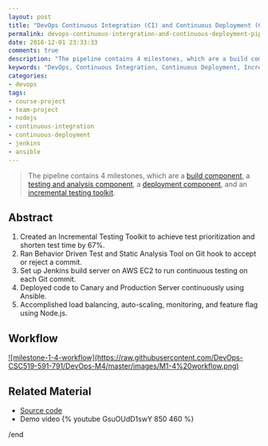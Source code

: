 ```yaml
---
layout: post
title: "DevOps Continuous Integration (CI) and Continuous Deployment (CD) Pipeline"
permalink: devops-continuous-intergration-and-continuous-deployment-pipeline
date: 2016-12-01 23:33:33
comments: true
description: "The pipeline contains 4 milestones, which are a build component, a testing and analysis component, a deployment component, and an incremental testing toolkit."
keywords: "DevOps, Continuous Integration, Continuous Deployment, Incremental Testing Toolkit, Node.js, AWS EC2, Jenkins, Ansible, mocha, ESlint, Redis, Monitoring, Auto-scaling, Load Balancing, Canary Release, Feature Flag"
categories:
- devops
tags:
- course-project
- team-project
- nodejs
- continuous-integration
- continuous-deployment
- jenkins
- ansible
---
```


> The pipeline contains 4 milestones, which are a [build component](https://github.com/DevOps-CSC519-591-791/DevOps-M1), a [testing and analysis component](https://github.com/DevOps-CSC519-591-791/DevOps-M2), a [deployment component](https://github.com/DevOps-CSC519-591-791/DevOps-M3), and an [incremental testing toolkit](https://github.com/DevOps-CSC519-591-791/DevOps-M4).

## Abstract

1. Created an Incremental Testing Toolkit to achieve test prioritization and shorten test time by 67%.
2. Ran Behavior Driven Test and Static Analysis Tool on Git hook to accept or reject a commit.
3. Set up Jenkins build server on AWS EC2 to run continuous testing on each Git commit.
4. Deployed code to Canary and Production Server continuously using Ansible.
5. Accomplished load balancing, auto-scaling, monitoring, and feature flag using Node.js.

## Workflow

<a href="https://raw.githubusercontent.com/DevOps-CSC519-591-791/DevOps-M4/master/images/M1-4%20workflow.png" class="swipebox" rel="gallery" title="milestone-1-4-workflow">
![milestone-1-4-workflow](https://raw.githubusercontent.com/DevOps-CSC519-591-791/DevOps-M4/master/images/M1-4%20workflow.png)
</a>

## Related Material

* <u><a href="https://github.com/DevOps-CSC519-591-791" target="_blank">Source code</a></u>
* Demo video
{% youtube GsuOUdD1swY 850 460 %}


/end

